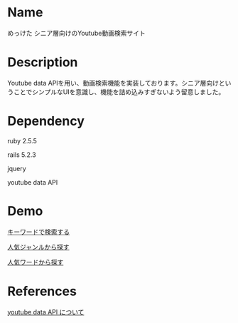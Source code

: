 # Name

めっけた      シニア層向けのYoutube動画検索サイト



# Description

Youtube  data APIを用い、動画検索機能を実装しております。シニア層向けということでシンプルなUIを意識し、機能を詰め込みすぎないよう留意しました。





# Dependency

ruby 2.5.5

rails 5.2.3

jquery 

youtube data API





# Demo





[キーワードで検索する](https://youtu.be/GGoSqak1Epo)



[人気ジャンルから探す](https://youtu.be/BcePyeBVGbM)



[人気ワードから探す](https://youtu.be/QZuKrhEyBbQ)





# References

[youtube data API について](https://developers.google.com/youtube/v3/getting-started?hl=ja)







